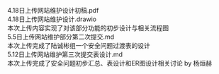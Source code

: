 4.18日上传网站维护设计初稿.pdf  
4.18日上传网站维护设计.drawio    
本次上传内容实现了对该部分功能的初步设计与相关流程图  
5.5日上传网站维护部分第二次提交.md  
本次上传完成了陆诚彬组一个安全问题过渡表的设计  
5.12日上传网站维护第三次提交表设计.md  
本次上传完成了安全问题初步汇总、表设计和ER图设计相关讨论
by 杨烜赫  
